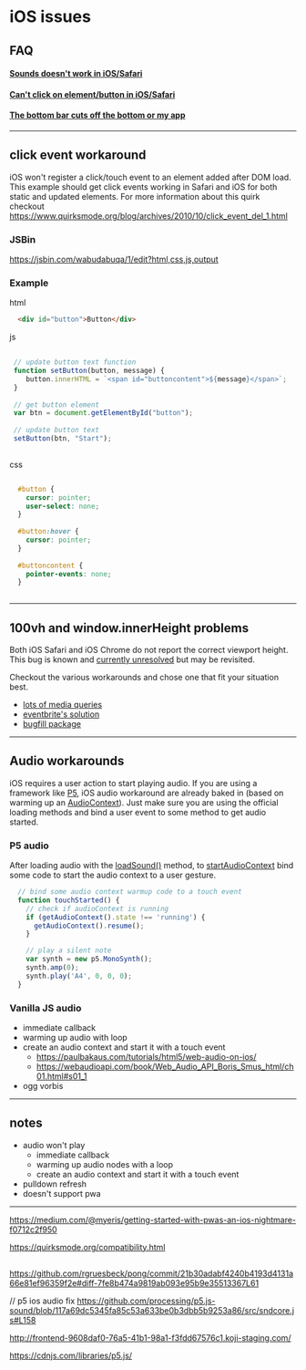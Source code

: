 # iOS issues

## FAQ
#### [Sounds doesn't work in iOS/Safari](#Audio-workarounds)
#### [Can't click on element/button in iOS/Safari](#click-event-workaround)
#### [The bottom bar cuts off the bottom or my app](#100vh-and-windowinnerHeight-problems)

---
## click event workaround
iOS won't register a click/touch event to an element added after DOM load. This example should get click events working in Safari and iOS for both static and updated elements. For more information about this quirk checkout https://www.quirksmode.org/blog/archives/2010/10/click_event_del_1.html

### JSBin 
https://jsbin.com/wabudabuqa/1/edit?html,css,js,output

### Example

html
```html
  <div id="button">Button</div>
```

js
```js
 
 // update button text function
 function setButton(button, message) {
    button.innerHTML = `<span id="buttoncontent">${message}</span>`;
 }
 
 // get button element
 var btn = document.getElementById("button");
 
 // update button text
 setButton(btn, "Start");
 
```

css
```css

  #button {
    cursor: pointer;
    user-select: none;
  }
  
  #button:hover {
    cursor: pointer;
  }
  
  #buttoncontent {
    pointer-events: none;
  }
  
```

---
## 100vh and window.innerHeight problems
Both iOS Safari and iOS Chrome do not report the correct viewport height. This bug is known and [currently unresolved](https://bugs.webkit.org/show_bug.cgi?id=141832) but may be revisited.

Checkout the various workarounds and chose one that fit your situation best.
- [lots of media queries](https://medium.com/@susiekim9/how-to-compensate-for-the-ios-viewport-unit-bug-46e78d54af0d)
- [eventbrite's solution](https://www.eventbrite.com/engineering/mobile-safari-why/)
- [bugfill package](https://github.com/rodneyrehm/viewport-units-buggyfill)

---
## Audio workarounds
iOS requires a user action to start playing audio. If you are using a framework like [P5](#P5-audio), iOS audio workaround are already baked in (based on warming up an [AudioContext](https://developer.mozilla.org/en-US/docs/Web/API/AudioContext)). Just make sure you are using the official loading methods and bind a user event to some method to get audio started.

### P5 audio
After loading audio with the [loadSound()](https://p5js.org/reference/#/p5.SoundFile/loadSound) method, to [startAudioContext](https://p5js.org/reference/#/p5.sound/getAudioContext) bind some code to start the audio context to a user gesture.

```js
  // bind some audio context warmup code to a touch event
  function touchStarted() {
    // check if audioContext is running
    if (getAudioContext().state !== 'running') {
      getAudioContext().resume();
    }

    // play a silent note
    var synth = new p5.MonoSynth();
    synth.amp(0);
    synth.play('A4', 0, 0, 0);
  }
```

### Vanilla JS audio
- immediate callback
- warming up audio with loop
- create an audio context and start it with a touch event
  - https://paulbakaus.com/tutorials/html5/web-audio-on-ios/
  - https://webaudioapi.com/book/Web_Audio_API_Boris_Smus_html/ch01.html#s01_1
- ogg vorbis

---
## notes
- audio won't play
    - immediate callback
    - warming up audio nodes with a loop
    - create an audio context and start it with a touch event
- pulldown refresh
- doesn't support pwa

--- 

https://medium.com/@myeris/getting-started-with-pwas-an-ios-nightmare-f0712c2f950

https://quirksmode.org/compatibility.html

## 
https://github.com/rgruesbeck/pong/commit/21b30adabf4240b4193d4131a66e81ef96359f2e#diff-7fe8b474a9819ab093e95b9e35513367L61

// p5 ios audio fix
https://github.com/processing/p5.js-sound/blob/117a69dc5345fa85c53a633be0b3dbb5b9253a86/src/sndcore.js#L158

http://frontend-9608daf0-76a5-41b1-98a1-f3fdd67576c1.koji-staging.com/

https://cdnjs.com/libraries/p5.js/